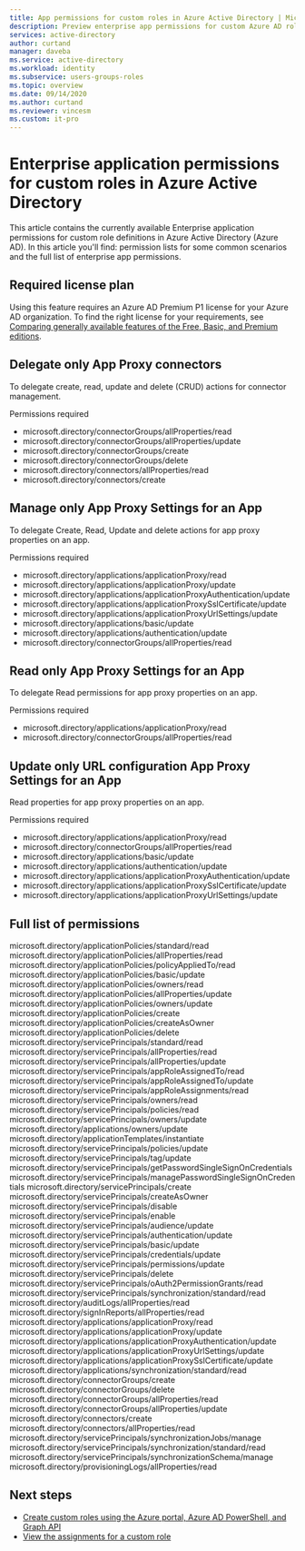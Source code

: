 ```yaml
---
title: App permissions for custom roles in Azure Active Directory | Microsoft Docs
description: Preview enterprise app permissions for custom Azure AD roles in the Azure portal, PowerShell, or Graph API.
services: active-directory
author: curtand
manager: daveba
ms.service: active-directory
ms.workload: identity
ms.subservice: users-groups-roles
ms.topic: overview
ms.date: 09/14/2020
ms.author: curtand
ms.reviewer: vincesm
ms.custom: it-pro
---
```


# Enterprise application permissions for custom roles in Azure Active Directory

This article contains the currently available Enterprise application permissions for custom role definitions in Azure Active Directory (Azure AD). In this article you'll find: permission lists for some common scenarios and the full list of enterprise app permissions.

## Required license plan

Using this feature requires an Azure AD Premium P1 license for your Azure AD organization. To find the right license for your requirements, see [Comparing generally available features of the Free, Basic, and Premium editions](https://azure.microsoft.com/pricing/details/active-directory/).

## Delegate only App Proxy connectors

To delegate create, read, update and delete (CRUD) actions for connector management.

Permissions required

- microsoft.directory/connectorGroups/allProperties/read
- microsoft.directory/connectorGroups/allProperties/update
- microsoft.directory/connectorGroups/create
- microsoft.directory/connectorGroups/delete
- microsoft.directory/connectors/allProperties/read
- microsoft.directory/connectors/create

## Manage only App Proxy Settings for an App 

To delegate Create, Read, Update and delete actions for app proxy properties on an app.  

Permissions required

- microsoft.directory/applications/applicationProxy/read
- microsoft.directory/applications/applicationProxy/update
- microsoft.directory/applications/applicationProxyAuthentication/update
- microsoft.directory/applications/applicationProxySslCertificate/update
- microsoft.directory/applications/applicationProxyUrlSettings/update
- microsoft.directory/applications/basic/update
- microsoft.directory/applications/authentication/update
- microsoft.directory/connectorGroups/allProperties/read

## Read only App Proxy Settings for an App

To delegate Read permissions for app proxy properties on an app.  

Permissions required

- microsoft.directory/applications/applicationProxy/read
- microsoft.directory/connectorGroups/allProperties/read

## Update only URL configuration App Proxy Settings for an App

Read properties for app proxy properties on an app.  

Permissions required

- microsoft.directory/applications/applicationProxy/read
- microsoft.directory/connectorGroups/allProperties/read
- microsoft.directory/applications/basic/update
- microsoft.directory/applications/authentication/update
- microsoft.directory/applications/applicationProxyAuthentication/update
- microsoft.directory/applications/applicationProxySslCertificate/update
- microsoft.directory/applications/applicationProxyUrlSettings/update

## Full list of permissions

microsoft.directory/applicationPolicies/standard/read
microsoft.directory/applicationPolicies/allProperties/read
microsoft.directory/applicationPolicies/policyAppliedTo/read
microsoft.directory/applicationPolicies/basic/update
microsoft.directory/applicationPolicies/owners/read
microsoft.directory/applicationPolicies/allProperties/update
microsoft.directory/applicationPolicies/owners/update
microsoft.directory/applicationPolicies/create
microsoft.directory/applicationPolicies/createAsOwner
microsoft.directory/applicationPolicies/delete
microsoft.directory/servicePrincipals/standard/read
microsoft.directory/servicePrincipals/allProperties/read
microsoft.directory/servicePrincipals/allProperties/update
microsoft.directory/servicePrincipals/appRoleAssignedTo/read
microsoft.directory/servicePrincipals/appRoleAssignedTo/update
microsoft.directory/servicePrincipals/appRoleAssignments/read
microsoft.directory/servicePrincipals/owners/read
microsoft.directory/servicePrincipals/policies/read
microsoft.directory/servicePrincipals/owners/update
microsoft.directory/applications/owners/update
microsoft.directory/applicationTemplates/instantiate
microsoft.directory/servicePrincipals/policies/update
microsoft.directory/servicePrincipals/tag/update
microsoft.directory/servicePrincipals/getPasswordSingleSignOnCredentials
microsoft.directory/servicePrincipals/managePasswordSingleSignOnCredentials
microsoft.directory/servicePrincipals/create
microsoft.directory/servicePrincipals/createAsOwner
microsoft.directory/servicePrincipals/disable
microsoft.directory/servicePrincipals/enable
microsoft.directory/servicePrincipals/audience/update
microsoft.directory/servicePrincipals/authentication/update
microsoft.directory/servicePrincipals/basic/update
microsoft.directory/servicePrincipals/credentials/update
microsoft.directory/servicePrincipals/permissions/update
microsoft.directory/servicePrincipals/delete
microsoft.directory/servicePrincipals/oAuth2PermissionGrants/read
microsoft.directory/servicePrincipals/synchronization/standard/read
microsoft.directory/auditLogs/allProperties/read
microsoft.directory/signInReports/allProperties/read
microsoft.directory/applications/applicationProxy/read
microsoft.directory/applications/applicationProxy/update
microsoft.directory/applications/applicationProxyAuthentication/update
microsoft.directory/applications/applicationProxyUrlSettings/update
microsoft.directory/applications/applicationProxySslCertificate/update
microsoft.directory/applications/synchronization/standard/read
microsoft.directory/connectorGroups/create
microsoft.directory/connectorGroups/delete
microsoft.directory/connectorGroups/allProperties/read
microsoft.directory/connectorGroups/allProperties/update
microsoft.directory/connectors/create
microsoft.directory/connectors/allProperties/read
microsoft.directory/servicePrincipals/synchronizationJobs/manage
microsoft.directory/servicePrincipals/synchronization/standard/read
microsoft.directory/servicePrincipals/synchronizationSchema/manage
microsoft.directory/provisioningLogs/allProperties/read

## Next steps

- [Create custom roles using the Azure portal, Azure AD PowerShell, and Graph API](roles-create-custom.md)
- [View the assignments for a custom role](roles-view-assignments.md)
